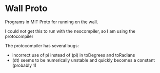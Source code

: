 # Wall Proto

Programs in MIT Proto for running on the wall.

I could not get this to run with the neocompiler, so I am using the protocompiler

The protocompiler has several bugs:
* incorrect use of pi instead of (pi) in toDegrees and toRadians
* (dt) seems to be numerically unstable and quickly becomes a constant (probably 1)